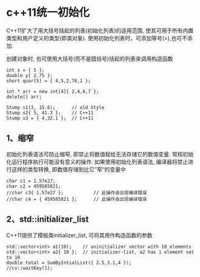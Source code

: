 # c++11统一初始化

C++11扩大了用大括号括起的列表(初始化列表)的适用范围,
使其可用于所有内置类型和用户定义的类型(即类对象).
使用初始化列表时，可添加等号(=),也可不添加.

创建对象时, 也可使用大括号(而不是圆括号)括起的列表来调用构造函数

```
int x = { 5 };
double y{ 2.75 };
short quar[5] = { 4,5,2,76,1 };

int * arr = new int[4]{ 2,4,6,7 };
delete[] arr;

Stump s1(3, 15.6);      // old Style
Stump s2{ 5, 41.3 };    // C++11
Stump s3 = { 4,32.1 };  // C++11
```

## 1、缩窄

初始化列表语法可防止缩窄, 即禁止将数值赋给无法存储它的数值变量.
常规初始化运行程序执行可能没有意义的操作.
如果使用初始化列表语法, 编译器将禁止进行这样的类型转换, 即数值存储到比它”窄“的变量中

```
char c1 = 1.57e27;
char c2 = 459585821;
//char c3{ 1.57e27 };           // 此操作会出现编译错误
//char c4 = { 459585821 };      // 此操作会出现编译错误
```

## 2、std::initializer_list

C++11提供了模板类initializer_list, 可将其用作构造函数的参数

```
std::vector<int> a1(10);    // uninitializer vector with 10 elements
std::vector<int> a2{ 10 };  // initializer-list, a2 has 1 element set to 10
double total = SumByIntialList({ 2.5,3.1,4 });
//cv::waitKey(1);
```
